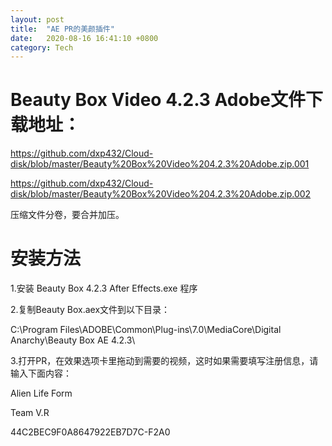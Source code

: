```yaml
---
layout: post
title:  "AE PR的美颜插件"
date:   2020-08-16 16:41:10 +0800
category: Tech
---
```


# Beauty Box Video 4.2.3 Adobe文件下载地址：

https://github.com/dxp432/Cloud-disk/blob/master/Beauty%20Box%20Video%204.2.3%20Adobe.zip.001

https://github.com/dxp432/Cloud-disk/blob/master/Beauty%20Box%20Video%204.2.3%20Adobe.zip.002

压缩文件分卷，要合并加压。


# 安装方法

1.安装 Beauty Box 4.2.3 After Effects.exe 程序

2.复制Beauty Box.aex文件到以下目录：

   C:\Program Files\ADOBE\Common\Plug-ins\7.0\MediaCore\Digital Anarchy\Beauty Box AE 4.2.3\

3.打开PR，在效果选项卡里拖动到需要的视频，这时如果需要填写注册信息，请输入下面内容：

  Alien Life Form

  Team V.R

  44C2BEC9F0A8647922EB7D7C-F2A0

